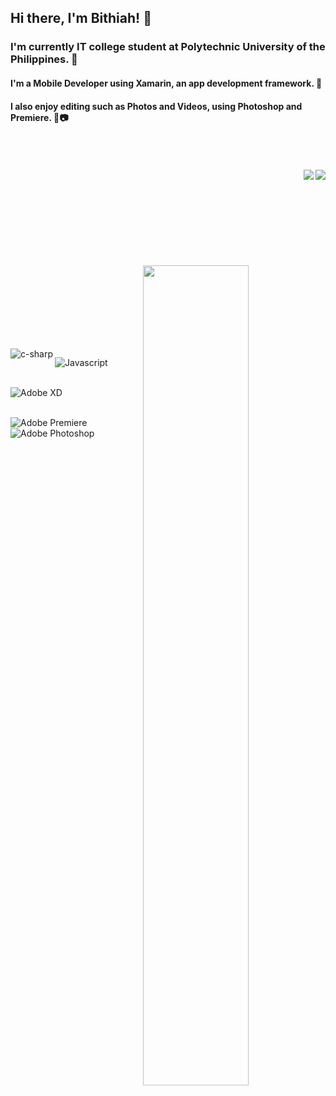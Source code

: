
## Hi there, I'm Bithiah! 👋
### I'm currently IT college student at Polytechnic University of the Philippines. 🏫
#### I'm a Mobile Developer using Xamarin, an app development framework. 📱
#### I also enjoy editing such as Photos and Videos, using Photoshop and Premiere. 🎥📷 <br /> <br /><br /> <br />

<img align="right"  src="https://github-readme-stats.vercel.app/api/top-langs/?username=Bits001&hide=javascript,html"/> 
<img align="right"  src="https://github-readme-stats.vercel.app/api/wakatime?username=Bithiah"/> <br /> <br /><br /> <br />
<br /> <br /><br /><br /> <br />
<img align="right" width="58%" src="https://github-readme-stats.vercel.app/api?username=Bits001&show_icons=true&theme=radical"/> <br /> <br /><br />

<br /> <br /><br /> <br />
<img align="left" alt="c-sharp"  src="https://img.shields.io/badge/c%23-%23239120.svg?style=for-the-badge&logo=c-sharp&logoColor=white"/> 

<img align="left"  alt="Javascript" src="https://img.shields.io/badge/javascript-%23323330.svg?style=for-the-badge&logo=javascript&logoColor=%23F7DF1E"/> <br /> <br />

<img align="left" alt="Adobe XD" src="https://img.shields.io/badge/Adobe%20XD-470137?style=for-the-badge&logo=Adobe%20XD&logoColor=#FF61F6"/><br /> <br />

<img  align="left" alt="Adobe Premiere" src="https://img.shields.io/badge/Adobe%20Premiere%20Pro-9999FF.svg?style=for-the-badge&logo=Adobe%20Premiere%20Pro&logoColor=white"/>

<img align="left"  alt="Adobe Photoshop" src="https://img.shields.io/badge/adobe%20photoshop-%2331A8FF.svg?style=for-the-badge&logo=adobe%20photoshop&logoColor=white"/>
